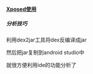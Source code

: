
#### [Xposed使用](https://github.com/rovo89/XposedBridge/wiki/Using-the-Xposed-Framework-API)

##### 分析技巧

利用dex2jar工具将dex反编译成jar

然后把jar复制到android studio中

就很方便利用ide的功能分析了
